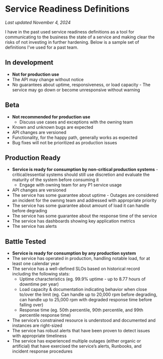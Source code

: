 # Service Readiness Definitions
_Last updated November 4, 2024_

I have in the past used service readiness definitions as a tool for communicating to the business the state of a service and making clear the risks of not investing in further hardening. Below is a sample set of definitions I've used for a past team.

## In development
* **Not for production use**
* The API may change without notice
* No guarantees about uptime, responsiveness, or load capacity - The service may go down or become unresponsive without warning

## Beta
* **Not recommended for production use**
  * Discuss use cases and exceptions with the owning team
* Known and unknown bugs are expected
* API changes are versioned
* Functionality, for the happy path, generally works as expected
* Bug fixes will not be prioritized as production issues

## Production Ready
* **Service is ready for consumption by non-critical production systems** - critical/essential systems should still use discretion and evaluate the maturity of the system before consuming it
  * Engage with owning team for any P1 service usage
* API changes are versioned
* The service has some guarantee about uptime - Outages are considered an incident for the owning team and addressed with appropriate priority
* The service has some guarantee about amount of load it can handle before degrading
* The service has some guarantee about the response time of the service
* The service has dashboards showing key application metrics
* The service has alerts

## Battle Tested
* **Service is ready for consumption by any production system**
* The service has operated in production, handling notable load, for at least one calendar year
* The service has a well-defined SLOs based on historical record including the following stats:
  * Uptime characteristics (eg. 99.9% uptime - up to 8.77 hours of downtime per year)
  * Load capacity & documentation indicating behavior when close to/over the limit (eg. Can handle up to 20,000 rpm before degrading, can handle up to 25,000 rpm with degraded response time before falling over)
  * Response time (eg. 50th percentile, 90th percentile, and 99th percentile response time)
* The service’s constrained resource is understood and documented and instances are right-sized
* The service has robust alerts that have been proven to detect issues with appropriate timeliness
* The service has experienced multiple outages (either organic or artificial) that have exercised the service’s alerts, Runbooks, and incident response procedures
